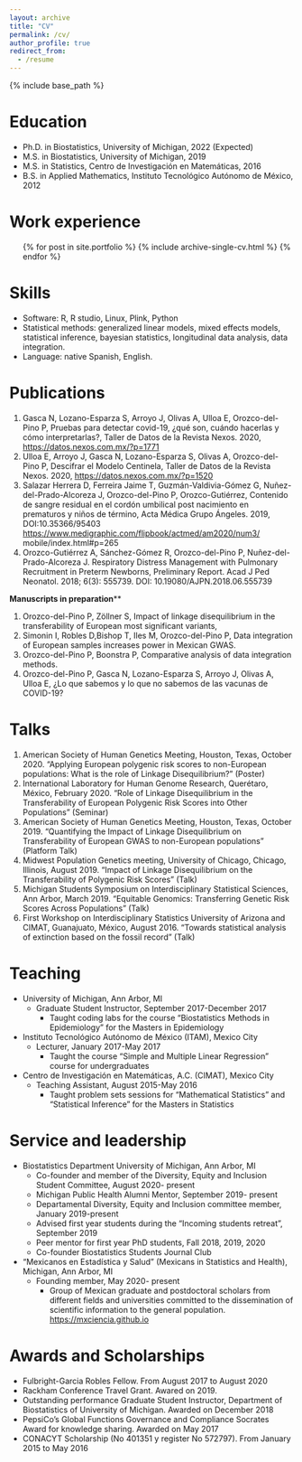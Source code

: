 ```yaml
---
layout: archive
title: "CV"
permalink: /cv/
author_profile: true
redirect_from:
  - /resume
---
```


{% include base_path %}

Education
======
* Ph.D. in Biostatistics, University of Michigan, 2022 (Expected)
* M.S. in Biostatistics, University of Michigan, 2019 
* M.S. in Statistics, Centro de Investigación en Matemáticas, 2016
* B.S. in Applied Mathematics, Instituto Tecnológico Autónomo de México, 2012



Work experience
======
<ul>{% for post in site.portfolio %}
    {% include archive-single-cv.html %}
  {% endfor %}</ul>
 
Skills
======
* Software: R, R studio, Linux, Plink, Python
* Statistical methods: generalized linear models, mixed effects models, statistical inference, bayesian statistics, longitudinal data analysis, data integration.
* Language: native Spanish, English.

Publications
======
1. Gasca N, Lozano-Esparza S, Arroyo J, Olivas A, Ulloa E, Orozco-del-Pino P, Pruebas para detectar covid-19, ¿qué son, cuándo hacerlas y cómo interpretarlas?, Taller de Datos de la Revista Nexos. 2020, https://datos.nexos.com.mx/?p=1771
2. Ulloa E, Arroyo J, Gasca N, Lozano-Esparza S, Olivas A, Orozco-del-Pino P, Descifrar el Modelo Centinela, Taller de Datos de la Revista Nexos. 2020, https://datos.nexos.com.mx/?p=1520
3. Salazar Herrera D, Ferreira Jaime T, Guzmán-Valdivia-Gómez G, Nuñez-del-Prado-Alcoreza J, Orozco-del-Pino P, Orozco-Gutiérrez, Contenido de sangre residual en el cordón umbilical post nacimiento en prematuros y niños de término, Acta Médica Grupo Ángeles. 2019, DOI:10.35366/95403 https://www.medigraphic.com/flipbook/actmed/am2020/num3/ mobile/index.html#p=265
4. Orozco-Gutiérrez A, Sánchez-Gómez R, Orozco-del-Pino P, Nuñez-del-Prado-Alcoreza J. Respiratory Distress Management with Pulmonary Recruitment in Preterm Newborns, Preliminary Report. Acad J Ped Neonatol. 2018; 6(3): 555739. DOI: 10.19080/AJPN.2018.06.555739

**Manuscripts in preparation****

1. Orozco-del-Pino P, Zöllner S, Impact of linkage disequilibrium in the transferability of European most significant variants, 
2. Simonin I, Robles D,Bishop T, Iles M, Orozco-del-Pino P, Data integration of European samples increases power in Mexican GWAS.
3. Orozco-del-Pino P, Boonstra P, Comparative analysis of data integration methods.
4. Orozco-del-Pino P, Gasca N, Lozano-Esparza S, Arroyo J, Olivas A, Ulloa E, ¿Lo que sabemos y lo que no sabemos de las
vacunas de COVID-19?

  
Talks
======
1. American Society of Human Genetics Meeting, Houston, Texas, October 2020. “Applying European polygenic risk scores to non-European populations: What is the role of Linkage Disequilibrium?” (Poster)
2. International Laboratory for Human Genome Research, Querétaro, México, February 2020. “Role of Linkage Disequilibrium in the Transferability of European Polygenic Risk Scores into Other Populations” (Seminar)
3. American Society of Human Genetics Meeting, Houston, Texas, October 2019. “Quantifying the Impact of Linkage Disequilibrium on Transferability of European GWAS to non-European populations” (Platform Talk)
4. Midwest Population Genetics meeting, University of Chicago, Chicago, Illinois, August 2019. “Impact of Linkage Disequilibrium on the Transferability of Polygenic Risk Scores” (Talk)
5. Michigan Students Symposium on Interdisciplinary Statistical Sciences, Ann Arbor, March 2019. “Equitable Genomics: Transferring Genetic Risk Scores Across Populations” (Talk)
6. First Workshop on Interdisciplinary Statistics University of Arizona and CIMAT, Guanajuato, México, August 2016. “Towards statistical analysis of extinction based on the fossil record” (Talk)
  
Teaching
======
* University of Michigan, Ann Arbor, MI
  * Graduate Student Instructor, September 2017-December 2017
    * Taught coding labs for the course “Biostatistics Methods in Epidemiology” for the Masters in Epidemiology 
* Instituto Tecnológico Autónomo de México (ITAM), Mexico City
  * Lecturer, January 2017-May 2017
    * Taught the course “Simple and Multiple Linear Regression” course for undergraduates
* Centro de Investigación en Matemáticas, A.C. (CIMAT), Mexico City
  * Teaching Assistant, August 2015-May 2016
    * Taught problem sets sessions for “Mathematical Statistics” and “Statistical Inference” for the Masters in Statistics
  
Service and leadership
======
* Biostatistics Department University of Michigan, Ann Arbor, MI
  * Co-founder and member of the Diversity, Equity and Inclusion Student Committee, August 2020- present 
  * Michigan Public Health Alumni Mentor, September 2019- present
  * Departamental Diversity, Equity and Inclusion committee member, January 2019-present
  * Advised first year students during the “Incoming students retreat”, September 2019
  * Peer mentor for first year PhD students, Fall 2018, 2019, 2020
  * Co-founder Biostatistics Students Journal Club
* “Mexicanos en Estadística y Salud” (Mexicans in Statistics and Health), Michigan, Ann Arbor, MI
  * Founding member, May 2020- present
    * Group of Mexican graduate and postdoctoral scholars from different fields and universities committed to the dissemination of scientific information to the general population. https://mxciencia.github.io

Awards and Scholarships
======
* Fulbright-Garcia Robles Fellow. From August 2017 to August 2020
* Rackham Conference Travel Grant. Awared on 2019.
* Outstanding performance Graduate Student Instructor, Department of Biostatistics of University of Michigan. Awarded on
December 2018
* PepsiCo’s Global Functions Governance and Compliance Socrates Award for knowledge sharing. Awarded on May 2017
* CONACYT Scholarship (No 401351 y register No 572797). From January 2015 to May 2016
